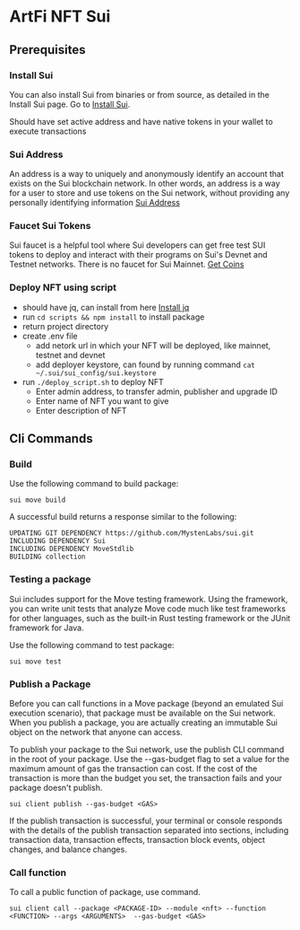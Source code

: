 # ArtFi NFT Sui

## Prerequisites

### Install Sui
You can also install Sui from binaries or from source, as detailed in the Install Sui page.
Go to [Install Sui](https://docs.sui.io/guides/developer/getting-started/sui-install).

Should have set active address and have native tokens in your wallet to execute transactions

### Sui Address
An address is a way to uniquely and anonymously identify an account that exists on the Sui blockchain network. In other words, an address is a way for a user to store and use tokens on the Sui network, without providing any personally identifying information
[Sui Address](https://docs.sui.io/guides/developer/getting-started/get-address)

### Faucet Sui Tokens
Sui faucet is a helpful tool where Sui developers can get free test SUI tokens to deploy and interact with their programs on Sui's Devnet and Testnet networks. There is no faucet for Sui Mainnet.
[Get Coins](https://docs.sui.io/guides/developer/getting-started/get-coins)

### Deploy NFT using script
- should have jq, can install from here [Install jq](https://jqlang.github.io/jq/download/)
- run `cd scripts && npm install` to install package
- return project directory
- create .env file 
    - add netork url in which your NFT will be deployed, like mainnet, testnet and devnet
    - add deployer keystore, can found by running command `cat ~/.sui/sui_config/sui.keystore`
- run `./deploy_script.sh` to deploy NFT
    - Enter admin address, to transfer admin, publisher and upgrade ID
    - Enter name of NFT you want to give
    - Enter description of NFT

## Cli Commands 

### Build
Use the following command to build package:

`sui move build`

A successful build returns a response similar to the following:

    UPDATING GIT DEPENDENCY https://github.com/MystenLabs/sui.git
    INCLUDING DEPENDENCY Sui
    INCLUDING DEPENDENCY MoveStdlib
    BUILDING collection

### Testing a package
Sui includes support for the Move testing framework. Using the framework, you can write unit tests that analyze Move code much like test frameworks for other languages, such as the built-in Rust testing framework or the JUnit framework for Java.

Use the following command to test package:

`sui move test`

### Publish a Package
Before you can call functions in a Move package (beyond an emulated Sui execution scenario), that package must be available on the Sui network. When you publish a package, you are actually creating an immutable Sui object on the network that anyone can access.

To publish your package to the Sui network, use the publish CLI command in the root of your package. Use the --gas-budget flag to set a value for the maximum amount of gas the transaction can cost. If the cost of the transaction is more than the budget you set, the transaction fails and your package doesn't publish.

`sui client publish --gas-budget <GAS>`

If the publish transaction is successful, your terminal or console responds with the details of the publish transaction separated into sections, including transaction data, transaction effects, transaction block events, object changes, and balance changes.

### Call function
To call a public function of package, use command.

`sui client call --package <PACKAGE-ID> --module <nft> --function <FUNCTION> --args <ARGUMENTS>  --gas-budget <GAS>`
